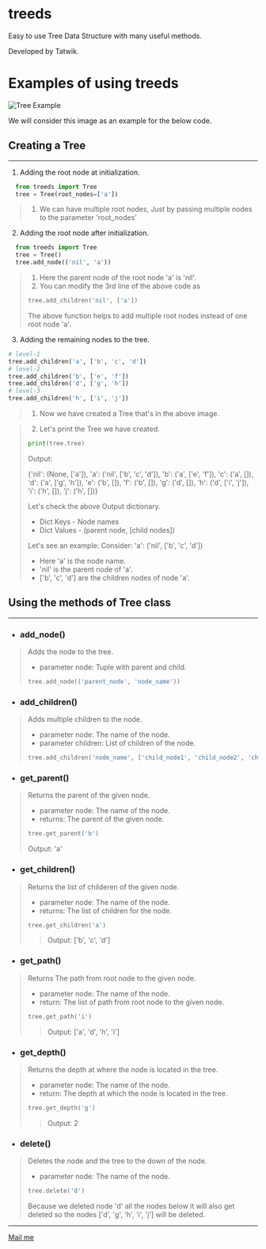 # treeds

Easy to use Tree Data Structure with many useful methods.

Developed by Tatwik.

# Examples of using treeds

![Tree Example](https://adrianmejia.com/images/tree-parts.jpg)

We will consider this image as an example for the below code.

## Creating a Tree
---

1. Adding the root node at initialization.

```python
  from treeds import Tree
  tree = Tree(root_nodes=['a'])
```

> 1. We can have multiple root nodes, Just by passing multiple nodes to the parameter 'root_nodes'

2. Adding the root node after initialization.

```python
  from treeds import Tree
  tree = Tree()
  tree.add_node(('nil', 'a'))
```

> 1. Here the parent node of the root node 'a' is 'nil'.
> 2. You can modify the 3rd line of the above code as 
> ```python
> tree.add_children('nil', ['a'])
> ```
> The above function helps to add multiple root nodes instead of one root node 'a'.

3. Adding the remaining nodes to the tree.

```python
# level-1
tree.add_children('a', ['b', 'c', 'd'])
# level-2
tree.add_children('b', ['e', 'f'])
tree.add_children('d', ['g', 'h'])
# level-3
tree.add_children('h', ['i', 'j'])
```
> 1. Now we have created a Tree that's in the above image.

> 2. Let's print the Tree we have created.
> ```python
> print(tree.tree)
> ```
> Output:
> 
> {'nil': (None, ['a']), 'a': ('nil', ['b', 'c', 'd']), 'b': ('a', ['e', 'f']), 'c': ('a', []), 'd': ('a', ['g', 'h']), 'e': ('b', []), 'f': ('b', []), 'g': ('d', []), 'h': ('d', ['i', 'j']), 'i': ('h', []), 'j': ('h', [])}
> 
> Let's check the above Output dictionary.
> - Dict Keys - Node names
> - Dict Values - (parent node, [child nodes])
> 
> Let's see an example:
> Consider: 'a': ('nil', ['b', 'c', 'd'])
> - Here 'a' is the node name.
> - 'nil' is the parent node of 'a'.
> - ['b', 'c', 'd'] are the children nodes of node 'a'.

## Using the methods of Tree class
---

- ### add_node()
> Adds the node to the tree.
> - parameter node: Tuple with parent and child.
> ```python
> tree.add_node(('parent_node', 'node_name'))
> ```

- ### add_children()
> Adds multiple children to the node.
> - parameter node: The name of the node.
> - parameter children: List of children of the node.
> ```python
> tree.add_children('node_name', ['child_node1', 'child_node2', 'child_node3'])
> ```

- ### get_parent()
> Returns the parent of the given node.
> - parameter node: The name of the node.
> - returns: The parent of the given node.
> ```python
> tree.get_parent('b')
> ```
> Output: 'a'

- ### get_children()
> Returns the list of childeren of the given node.
> - parameter node: The name of the node.
> - returns: The list of children for the node.
> ```python
> tree.get_children('a')
> ```
> > Output: ['b', 'c', 'd']

- ### get_path()
> Returns The path from root node to the given node.
> - parameter node: The name of the node.
> - return: The list of path from root node to the given node.
> ```python
> tree.get_path('i')
> ```
> > Output: ['a', 'd', 'h', 'i']

- ### get_depth()
> Returns the depth at where the node is located in the tree.
> - parameter node: The name of the node.
> - return: The depth at which the node is located in the tree.
> ```python
> tree.get_depth('g')
> ```
> > Output: 2

- ### delete()
> Deletes the node and the tree to the down of the node.
> - parameter node: The name of the node.
> ```python
> tree.delete('d')
> ```
> Because we deleted node 'd' all the nodes below it will also get deleted so the nodes ['d', 'g', 'h', 'i', 'j'] will be deleted.

---

[Mail me](mailto:sreenu143anupama@gmail.com)
